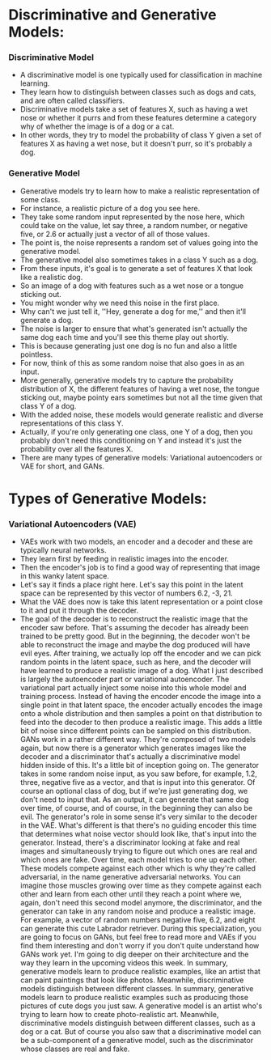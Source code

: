 # Discriminative and Generative Models:

### Discriminative Model
- A discriminative model is one typically used for classification in machine learning. 
- They learn how to distinguish between classes such as dogs and cats, and are often called classifiers. 
- Discriminative models take a set of features X, such as having a wet nose or whether it purrs and from these features determine a category why of whether the image is of a dog or a cat. 
- In other words, they try to model the probability of class Y given a set of features X as having a wet nose, but it doesn't purr, so it's probably a dog. 

### Generative Model 
- Generative models try to learn how to make a realistic representation of some class. 
- For instance, a realistic picture of a dog you see here. 
- They take some random input represented by the nose here, which could take on the value, let say three, a random number, or negative five, or 2.6 or actually just a vector of all of those values. 
- The point is, the noise represents a random set of values going into the generative model. 
- The generative model also sometimes takes in a class Y such as a dog. 
- From these inputs, it's goal is to generate a set of features X that look like a realistic dog. 
- So an image of a dog with features such as a wet nose or a tongue sticking out. 
- You might wonder why we need this noise in the first place. 
- Why can't we just tell it, ''Hey, generate a dog for me,'' and then it'll generate a dog. 
- The noise is larger to ensure that what's generated isn't actually the same dog each time and you'll see this theme play out shortly. 
- This is because generating just one dog is no fun and also a little pointless. 
- For now, think of this as some random noise that also goes in as an input. 
- More generally, generative models try to capture the probability distribution of X, the different features of having a wet nose, the tongue sticking out, maybe pointy ears sometimes but not all the time given that class Y of a dog. 
- With the added noise, these models would generate realistic and diverse representations of this class Y. 
- Actually, if you're only generating one class, one Y of a dog, then you probably don't need this conditioning on Y and instead it's just the probability over all the features X. 
- There are many types of generative models: Variational autoencoders or VAE for short, and GANs. 

# Types of Generative Models:

### Variational Autoencoders (VAE)
- VAEs work with two models, an encoder and a decoder and these are typically neural networks. 
- They learn first by feeding in realistic images into the encoder. 
- Then the encoder's job is to find a good way of representing that image in this wanky latent space. 
- Let's say it finds a place right here. Let's say this point in the latent space can be represented by this vector of numbers 6.2, -3, 21. 
- What the VAE does now is take this latent representation or a point close to it and put it through the decoder. 
- The goal of the decoder is to reconstruct the realistic image that the encoder saw before. That's assuming the decoder has already been trained to be pretty good. But in the beginning, the decoder won't be able to reconstruct the image and maybe the dog produced will have evil eyes. After training, we actually lop off the encoder and we can pick random points in the latent space, such as here, and the decoder will have learned to produce a realistic image of a dog. What I just described is largely the autoencoder part or variational autoencoder. The variational part actually inject some noise into this whole model and training process. Instead of having the encoder encode the image into a single point in that latent space, the encoder actually encodes the image onto a whole distribution and then samples a point on that distribution to feed into the decoder to then produce a realistic image. This adds a little bit of noise since different points can be sampled on this distribution. GANs work in a rather different way. They're composed of two models again, but now there is a generator which generates images like the decoder and a discriminator that's actually a discriminative model hidden inside of this. It's a little bit of inception going on. The generator takes in some random noise input, as you saw before, for example, 1.2, three, negative five as a vector, and that is input into this generator. Of course an optional class of dog, but if we're just generating dog, we don't need to input that. As an output, it can generate that same dog over time, of course, and of course, in the beginning they can also be evil. The generator's role in some sense it's very similar to the decoder in the VAE. What's different is that there's no guiding encoder this time that determines what noise vector should look like, that's input into the generator. Instead, there's a discriminator looking at fake and real images and simultaneously trying to figure out which ones are real and which ones are fake. Over time, each model tries to one up each other. These models compete against each other which is why they're called adversarial, in the name generative adversarial networks. You can imagine those muscles growing over time as they compete against each other and learn from each other until they reach a point where we, again, don't need this second model anymore, the discriminator, and the generator can take in any random noise and produce a realistic image. For example, a vector of random numbers negative five, 6.2, and eight can generate this cute Labrador retriever. During this specialization, you are going to focus on GANs, but feel free to read more and VAEs if you find them interesting and don't worry if you don't quite understand how GANs work yet. I'm going to dig deeper on their architecture and the way they learn in the upcoming videos this week. In summary, generative models learn to produce realistic examples, like an artist that can paint paintings that look like photos. Meanwhile, discriminative models distinguish between different classes. In summary, generative models learn to produce realistic examples such as producing those pictures of cute dogs you just saw. A generative model is an artist who's trying to learn how to create photo-realistic art. Meanwhile, discriminative models distinguish between different classes, such as a dog or a cat. But of course you also saw that a discriminative model can be a sub-component of a generative model, such as the discriminator whose classes are real and fake.
